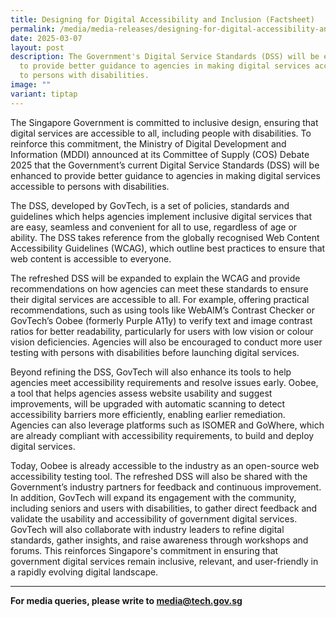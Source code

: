 ```yaml
---
title: Designing for Digital Accessibility and Inclusion (Factsheet)
permalink: /media/media-releases/designing-for-digital-accessibility-and-inclusion-factsheet/
date: 2025-03-07
layout: post
description: The Government's Digital Service Standards (DSS) will be enhanced
  to provide better guidance to agencies in making digital services accessible
  to persons with disabilities.
image: ""
variant: tiptap
---
```

<p>The Singapore Government is committed to inclusive design, ensuring that
digital services are accessible to all, including people with disabilities.
To reinforce this commitment, the Ministry of Digital Development and Information
(MDDI) announced at its Committee of Supply (COS) Debate 2025 that the
Government’s current Digital Service Standards (DSS) will be enhanced to
provide better guidance to agencies in making digital services accessible
to persons with disabilities.</p>
<p></p>
<p>The DSS, developed by GovTech, is a set of policies, standards and guidelines
which helps agencies implement inclusive digital services that are easy,
seamless and convenient for all to use, regardless of age or ability. The
DSS takes reference from the globally recognised Web Content Accessibility
Guidelines (WCAG), which outline best practices to ensure that web content
is accessible to everyone.</p>
<p></p>
<p>The refreshed DSS will be expanded to explain the WCAG and provide recommendations
on how agencies can meet these standards to ensure their digital services
are accessible to all. For example, offering practical recommendations,
such as using tools like WebAIM’s Contrast Checker or GovTech’s Oobee (formerly
Purple A11y) to verify text and image contrast ratios for better readability,
particularly for users with low vision or colour vision deficiencies. Agencies
will also be encouraged to conduct more user testing with persons with
disabilities before launching digital services.</p>
<p></p>
<p>Beyond refining the DSS, GovTech will also enhance its tools to help agencies
meet accessibility requirements and resolve issues early. Oobee, a tool
that helps agencies assess website usability and suggest improvements,
will be upgraded with automatic scanning to detect accessibility barriers
more efficiently, enabling earlier remediation. Agencies can also leverage
platforms such as ISOMER and GoWhere, which are already compliant with
accessibility requirements, to build and deploy digital services.</p>
<p></p>
<p>Today, Oobee is already accessible to the industry as an open-source web
accessibility testing tool. The refreshed DSS will also be shared with
the Government’s industry partners for feedback and continuous improvement.
In addition, GovTech will expand its engagement with the community, including
seniors and users with disabilities, to gather direct feedback and validate
the usability and accessibility of government digital services. GovTech
will also collaborate with industry leaders to refine digital standards,
gather insights, and raise awareness through workshops and forums. This
reinforces Singapore's commitment in ensuring that government digital services
remain inclusive, relevant, and user-friendly in a rapidly evolving digital
landscape.</p>
<hr>
<p></p>
<p><strong>For media queries, please write to <a href="mailto:media@tech.gov.sg" rel="noopener noreferrer nofollow" target="_blank">media@tech.gov.sg</a></strong>
</p>